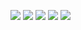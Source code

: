 ![](./portpolio/portfolio_1.jpg)
![](./portpolio/portfolio_2.jpg)
![](./portpolio/portfolio_3.jpg)
![](./portpolio/portfolio_4.jpg)
![](./portpolio/portfolio_5.jpg)

